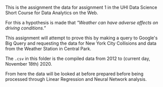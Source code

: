 This is the assignment the data for assignment 1 in the UHI Data Science Short Course for Data Analytics on the Web.

For this a hypothesis is made that *"Weather can have adverse affects on driving conditions."* 

This assignment will attempt to prove this by making a query to Google's Big Query and requesting the data for New York City Collisions and data from the Weather Station in Central Park.

The `.csv` in this folder is the compiled data from 2012 to (current day, November 18th) 2020.

From here the data will be looked at before prepared before being processed through Linear Regression and Neural Network analysis.

